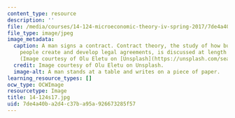 ```yaml
---
content_type: resource
description: ''
file: /media/courses/14-124-microeconomic-theory-iv-spring-2017/7de4a40ba2d4c37ba95a926673285f57_14-124s17.jpg
file_type: image/jpeg
image_metadata:
  caption: A man signs a contract. Contract theory, the study of how businesses and
    people create and develop legal agreements, is discussed at length in this course.
    (Image courtesy of Olu Eletu on [Unsplash](https://unsplash.com/search/contract?photo=DqWEAOHsAvc).)
  credit: Image courtesy of Olu Eletu on Unsplash.
  image-alt: A man stands at a table and writes on a piece of paper.
learning_resource_types: []
ocw_type: OCWImage
resourcetype: Image
title: 14-124s17.jpg
uid: 7de4a40b-a2d4-c37b-a95a-926673285f57
---
```

